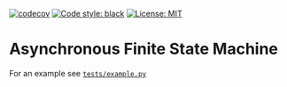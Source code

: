 [![codecov](https://codecov.io/gh/DAtek/datek-async-fsm/branch/master/graph/badge.svg?token=4OHS9GMM5D)](https://codecov.io/gh/DAtek/datek-async-fsm)
<a href="https://github.com/psf/black"><img alt="Code style: black" src="https://img.shields.io/badge/code%20style-black-000000.svg"></a>
<a href="https://github.com/psf/black/blob/main/LICENSE"><img alt="License: MIT" src="https://black.readthedocs.io/en/stable/_static/license.svg"></a>

# Asynchronous Finite State Machine
For an example see [`tests/example.py`](https://gitlab.com/DAtek/datek-async-fsm/-/blob/master/tests/example.py)